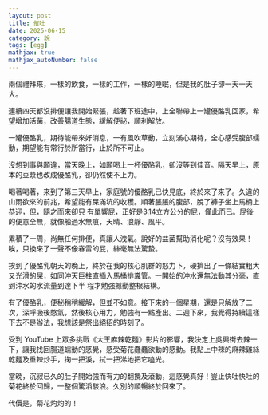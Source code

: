 ```yaml
---
layout: post
title: 催吐
date: 2025-06-15
category: 說
tags: [egg]
mathjax: true
mathjax_autoNumber: false
---
```


兩個禮拜來，一樣的飲食，一樣的工作，一樣的睡眠，但是我的肚子卻一天一天大。

<!--more-->

連續四天都沒排便讓我開始緊張，趁著下班途中，上全聯帶上一罐優酪乳回家，希望增加活菌，改善腸道生態，緩解便祕，順利解放。

一罐優酪乳，期待能帶來好消息，一有風吹草動，立刻滿心期待，全心感受腹部蠕動，期望能有常行於所當行，止於所不可止。

沒想到事與願違，當天晚上，如願喝上一杯優酪乳，卻沒等到佳音。隔天早上，原本的豆漿也改成優酪乳，卻仍然使不上力。

喝著喝著，來到了第三天早上，家庭號的優酪乳已快見底，終於來了來了。久違的山雨欲來的前兆，希望能有屎滿坑的收穫。順著脹脹的腹部，脫了褲子坐上馬桶上恭迎，但，隨之而來卻只
有單響屁，正好是3.14立方公分的屁，僅此而已。屁後的便意全無，就像船過水無痕，天晴、浪靜、風平。

累積了一周，尚無任何排便，真讓人洩氣。說好的益菌幫助消化呢？沒有效果！唉，只換來了一聲不像春雷的屁，絲毫無法驚蟄。

挨到了優酪乳朝天的晚上，終於在我的核心肌群的怒力下，硬擠出了一條結實粗大又光滑的屎，如同沖天巨柱直插入馬桶排糞管。一開始的沖水還無法動其分毫，直到沖水的水流量到達下半
程才勉強撼動整根結構。

有了優酪乳，便秘稍稍緩解，但並不如意。接下來的一個星期，還是只解放了二次，深呼吸後憋氣，然後核心用力，勉強有一點產出。二週下來，我覺得持續這樣下去不是辦法，我想該是祭出絕招的時刻了。

受到 YouTube 上眾多挑戰《大王麻辣乾麵》影片的影響，我決定上吳興街去辣一下，讓我找回腸道蠕動的感覺，感受菊花蠢蠢欲動的感動。我點上中辣的麻辣雞絲乾麵及重辣炒手，掬一把淚，拭一把涕地把它嗑光。

當晚，沉寂已久的肚子開始強而有力的翻攪及滾動，這感覺真好！豈止快吐快吐的菊花終於回歸，一整個驚滔駭浪。久別的順暢終於回來了。

代價是，菊花灼灼的！
